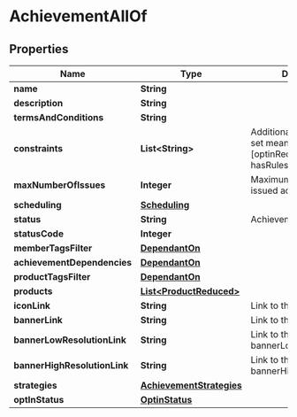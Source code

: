 

# AchievementAllOf


## Properties

| Name | Type | Description | Notes |
|------------ | ------------- | ------------- | -------------|
|**name** | **String** |  |  [optional] |
|**description** | **String** |  |  [optional] |
|**termsAndConditions** | **String** |  |  [optional] |
|**constraints** | **List&lt;String&gt;** | Additional constraints, if set means true [optinRequiredForEntrants, hasRules, hasRewards] |  [optional] |
|**maxNumberOfIssues** | **Integer** | Maximum number of issued achievements |  [optional] |
|**scheduling** | [**Scheduling**](Scheduling.md) |  |  [optional] |
|**status** | **String** | Achievement status |  [optional] |
|**statusCode** | **Integer** |  |  [optional] |
|**memberTagsFilter** | [**DependantOn**](DependantOn.md) |  |  [optional] |
|**achievementDependencies** | [**DependantOn**](DependantOn.md) |  |  [optional] |
|**productTagsFilter** | [**DependantOn**](DependantOn.md) |  |  [optional] |
|**products** | [**List&lt;ProductReduced&gt;**](ProductReduced.md) |  |  [optional] |
|**iconLink** | **String** | Link to the icon |  [optional] |
|**bannerLink** | **String** | Link to the banner |  [optional] |
|**bannerLowResolutionLink** | **String** | Link to the bannerLowResolution |  [optional] |
|**bannerHighResolutionLink** | **String** | Link to the bannerHighResolution |  [optional] |
|**strategies** | [**AchievementStrategies**](AchievementStrategies.md) |  |  [optional] |
|**optInStatus** | [**OptinStatus**](OptinStatus.md) |  |  [optional] |



